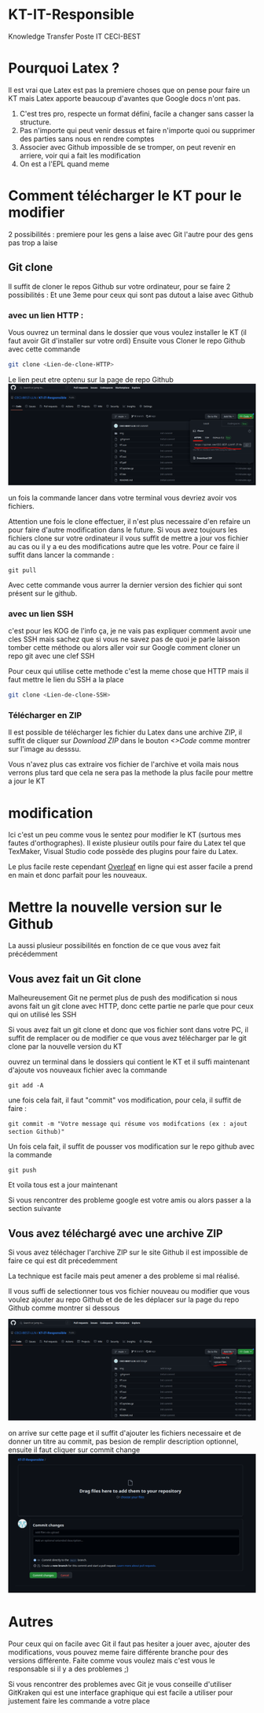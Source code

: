 # KT-IT-Responsible
Knowledge Transfer Poste IT CECI-BEST

# Pourquoi Latex ?
Il est vrai que Latex est pas la premiere choses que on pense pour faire un KT mais Latex apporte beaucoup d'avantes que Google docs n'ont pas.

1) C'est tres pro, respecte un format défini, facile a changer sans casser la structure.
2) Pas n'importe qui peut venir dessus et faire n'importe quoi ou supprimer des parties sans nous en rendre comptes
3) Associer avec Github impossible de se tromper, on peut revenir en arriere, voir qui a fait les modification
2) On est a l'EPL quand meme

# Comment télécharger le KT pour le modifier 
2 possibilités :
premiere pour les gens a laise avec Git
l'autre pour des gens pas trop a laise

## Git clone

Il suffit de cloner le repos Github sur votre ordinateur, pour se faire 2 possibilités :
Et une 3eme pour ceux qui sont pas dutout a laise avec Github

### avec un lien HTTP :

Vous ouvrez un terminal dans le dossier que vous voulez installer le KT (il faut avoir Git d'installer sur votre ordi) 
Ensuite vous Cloner le repo Github avec cette commande
    
```bash
git clone <Lien-de-clone-HTTP>
```

Le lien peut etre optenu sur la page de repo Github ![](https://github.com/CECI-BEST-LLN/KT-IT-Responsible/blob/main/img/GitClone.png?raw=true)

un fois la commande lancer dans votre terminal vous devriez avoir vos fichiers.

Attention une fois le clone effectuer, il n'est plus necessaire d'en refaire un pour faire d'autre modification dans le future. Si vous avez toujours les fichiers clone sur votre ordinateur il vous suffit de mettre a jour vos fichier au cas ou il y a eu des modifications autre que les votre. Pour ce faire il suffit dans lancer la commande : 

    git pull

Avec cette commande vous aurrer la dernier version des fichier qui sont présent sur le github.

### avec un lien SSH

c'est pour les KOG de l'info ça, je ne vais pas expliquer comment avoir une cles SSH mais sachez que si vous ne savez pas de quoi je parle laisson tomber cette méthode ou alors aller voir sur Google comment cloner un repo git avec une clef SSH

Pour ceux qui utilise cette methode c'est la meme chose que HTTP mais il faut mettre le lien du SSH a la place 

```bash
git clone <Lien-de-clone-SSH>
```

### Télécharger en ZIP

Il est possible de télécharger les fichier du Latex dans une archive ZIP, il suffit de cliquer sur *Download ZIP* dans le bouton *<>Code* comme montrer sur l'image au desssu.

Vous n'avez plus cas extraire vos fichier de l'archive et voila mais nous verrons plus tard que cela ne sera pas la methode la plus facile pour mettre a jour le KT

# modification

Ici c'est un peu comme vous le sentez pour modifier le KT (surtous mes fautes d'orthographes). Il existe plusieur outils pour faire du Latex tel que TexMaker, Visual Studio code possède des plugins pour faire du Latex. 

Le plus facile reste cependant [Overleaf](https://www.overleaf.com) en ligne qui est asser facile a prend en main et donc parfait pour les nouveaux.

# Mettre la nouvelle version sur le Github

La aussi plusieur possibilités en fonction de ce que vous avez fait précédemment

## Vous avez fait un Git clone

Malheureusement Git ne permet plus de push des modification si nous avons fait un git clone avec HTTP, donc cette partie ne parle que pour ceux qui on utilisé les SSH

Si vous avez fait un git clone et donc que vos fichier sont dans votre PC, il suffit de remplacer ou de modifier ce que vous avez télécharger par le git clone par la nouvelle version du KT

ouvrez un terminal dans le dossiers qui contient le KT et il suffi maintenant d'ajoute vos nouveaux fichier avec la commande

    git add -A

une fois cela fait, il faut "commit" vos modification, pour cela, il suffit de faire :

    git commit -m "Votre message qui résume vos modifcations (ex : ajout section Github)"

Un fois cela fait, il suffit de pousser vos modification sur le repo github avec la commande

    git push

Et voila tous est a jour maintenant

Si vous rencontrer des probleme google est votre amis ou alors passer a la section suivante



## Vous avez téléchargé avec une archive ZIP

Si vous avez téléchager l'archive ZIP sur le site Github il est impossible de faire ce qui est dit précedemment

La technique est facile mais peut amener a des probleme si mal réalisé.

Il vous suffi de selectionner tous vos fichier nouveau ou modifier que vous voulez ajouter au repo Github et de de les déplacer sur la page du repo Github comme montrer si dessous

![](https://github.com/CECI-BEST-LLN/KT-IT-Responsible/blob/main/img/Upload.png?raw=true)

on arrive sur cette page et il suffit d'ajouter les fichiers necessaire et de donner un titre au commit, pas besion de remplir description optionnel, ensuite il faut cliquer sur commit change
![](https://github.com/CECI-BEST-LLN/KT-IT-Responsible/blob/main/img/Upload1.png?raw=true)

# Autres

Pour ceux qui on facile avec Git il faut pas hesiter a jouer avec, ajouter des modifications, vous pouvez meme faire différente branche pour des versions différente. Faite comme vous voulez mais c'est vous le responsable si il y a des problemes ;)

Si vous rencontrer des problemes avec Git je vous conseille d'utiliser GitKraken qui est une interface graphique qui est facile a utiliser pour justement faire les commande a votre place 
